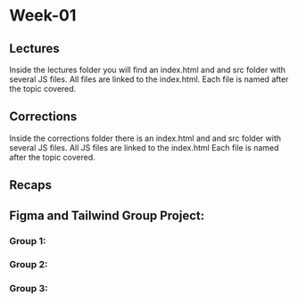 # Week-01

## Lectures
Inside the lectures folder you will find an index.html and and src folder with several JS files. 
All files are linked to the index.html. 
Each file is named after the topic covered.

## Corrections
Inside the corrections folder there is an index.html and and src folder with several JS files. 
All JS files are linked to the index.html
Each file is named after the topic covered.

## Recaps

## Figma and Tailwind Group Project:

### Group 1:

### Group 2:

### Group 3:
